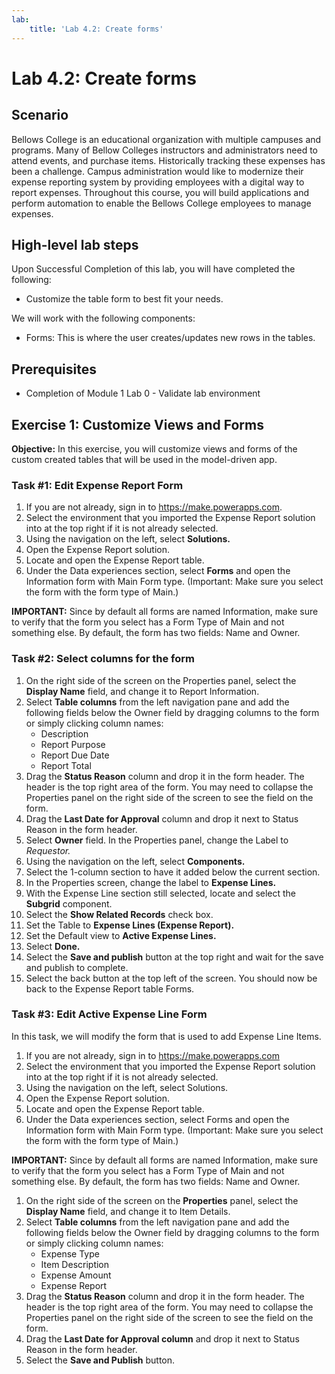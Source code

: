 ```yaml
---
lab:
    title: 'Lab 4.2: Create forms'
---
```


# Lab 4.2: Create forms

## Scenario
Bellows College is an educational organization with multiple campuses and programs. Many of Bellow Colleges instructors and administrators need to attend events, and purchase items. Historically tracking these expenses has been a challenge.
Campus administration would like to modernize their expense reporting system by providing employees with a digital way to report expenses.
Throughout this course, you will build applications and perform automation to enable the Bellows College employees to manage expenses.

## High-level lab steps
Upon Successful Completion of this lab, you will have completed the following:
- Customize the table form to best fit your needs.

We will work with the following components:
- Forms: This is where the user creates/updates new rows in the tables.

## Prerequisites
- Completion of Module 1 Lab 0 - Validate lab environment

## Exercise 1: Customize Views and Forms
**Objective:** In this exercise, you will customize views and forms of the custom created tables that will be used in the model-driven app.

### Task #1: Edit Expense Report Form
1. If you are not already, sign in to https://make.powerapps.com.
2. Select the environment that you imported the Expense Report solution into at the top right if it is not already selected.
3. Using the navigation on the left, select **Solutions.**
4. Open the Expense Report solution.
5. Locate and open the Expense Report table.
6. Under the Data experiences section, select **Forms** and open the Information form with Main Form type. (Important: Make sure you select the form with the form type of Main.)

**IMPORTANT:** Since by default all forms are named Information, make sure to verify that the form you select has a Form Type of Main and not something else. By default, the form has two fields: Name and Owner.

### Task #2: Select columns for the form
1. On the right side of the screen on the Properties panel, select the **Display Name** field, and change it to Report Information.
2. Select **Table columns** from the left navigation pane and add the following fields below the Owner field by dragging columns to the form or simply clicking column names:
    - Description
    - Report Purpose
    - Report Due Date
    - Report Total
3. Drag the **Status Reason** column and drop it in the form header. The header is the top right area of the form. You may need to collapse the Properties panel on the right side of the screen to see the field on the form.
4. Drag the **Last Date for Approval** column and drop it next to Status Reason in the form header.
5. Select **Owner** field. In the Properties panel, change the Label to *Requestor.*
6. Using the navigation on the left, select **Components.**
7. Select the 1-column section to have it added below the current section.
8. In the Properties screen, change the label to **Expense Lines.**
9. With the Expense Line section still selected, locate and select the **Subgrid** component.
10. Select the **Show Related Records** check box.
11. Set the Table to **Expense Lines (Expense Report).**
12. Set the Default view to **Active Expense Lines.**
13. Select **Done.**
14. Select the **Save and publish** button at the top right and wait for the save and publish to complete.
15. Select the back button at the top left of the screen. You should now be back to the Expense Report table Forms.

### Task #3: Edit Active Expense Line Form
In this task, we will modify the form that is used to add Expense Line Items.

1. If you are not already, sign in to https://make.powerapps.com
2. Select the environment that you imported the Expense Report solution into at the top right if it is not already selected.
3. Using the navigation on the left, select Solutions.
4. Open the Expense Report solution.
5. Locate and open the Expense Report table.
6. Under the Data experiences section, select Forms and open the Information form with Main Form type. (Important: Make sure you select the form with the form type of Main.)

**IMPORTANT:** Since by default all forms are named Information, make sure to verify that the form you select has a Form Type of Main and not something else. By default, the form has two fields: Name and Owner.

1. On the right side of the screen on the **Properties** panel, select the **Display Name** field, and change it to Item Details.
2. Select **Table columns** from the left navigation pane and add the following fields below the Owner field by dragging columns to the form or simply clicking column names:
    - Expense Type
    - Item Description
    - Expense Amount
    - Expense Report
3. Drag the **Status Reason** column and drop it in the form header. The header is the top right area of the form. You may need to collapse the Properties panel on the right side of the screen to see the field on the form.
4. Drag the **Last Date for Approval column** and drop it next to Status Reason in the form header.
5. Select the **Save and Publish** button.
